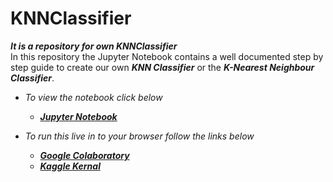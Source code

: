 # KNNClassifier
___It is a repository for own KNNClassifier___<br>
In this repository the Jupyter Notebook contains a well documented step by step guide to create our own ___KNN Classifier___ or the ___K-Nearest Neighbour Classifier___.
- _To view the notebook click below_
  - ___[Jupyter Notebook](knn-classifier-algorithms.ipynb)___
  
- _To run this live in to your browser follow the links below_
  - ___[Google Colaboratory](https://colab.research.google.com/drive/1DGFvDIO3S4dn7GBTfvxptzAmn8-5GumB)___
  - ___[Kaggle Kernal](https://www.kaggle.com/gauransh/knn-classifier-algorithms)___
